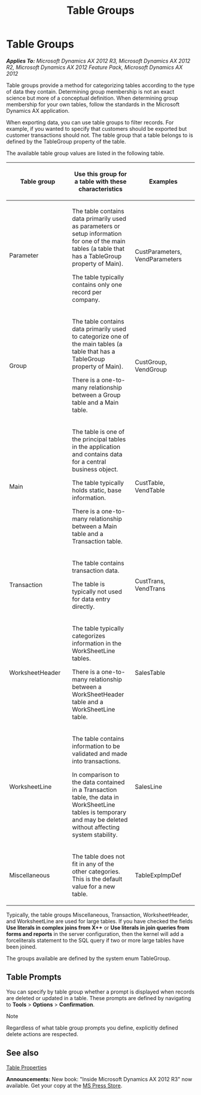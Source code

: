 ﻿---
title: Table Groups
TOCTitle: Table Groups
ms:assetid: 3330d438-ab53-44db-9a9b-a044ed19608d
ms:mtpsurl: https://msdn.microsoft.com/en-us/library/Aa623733(v=AX.60)
ms:contentKeyID: 35241993
ms.date: 05/18/2015
mtps_version: v=AX.60
---

# Table Groups 


_**Applies To:** Microsoft Dynamics AX 2012 R3, Microsoft Dynamics AX 2012 R2, Microsoft Dynamics AX 2012 Feature Pack, Microsoft Dynamics AX 2012_

Table groups provide a method for categorizing tables according to the type of data they contain. Determining group membership is not an exact science but more of a conceptual definition. When determining group membership for your own tables, follow the standards in the Microsoft Dynamics AX application.

When exporting data, you can use table groups to filter records. For example, if you wanted to specify that customers should be exported but customer transactions should not. The table group that a table belongs to is defined by the TableGroup property of the table.

The available table group values are listed in the following table.

<table>
<colgroup>
<col style="width: 33%" />
<col style="width: 33%" />
<col style="width: 33%" />
</colgroup>
<thead>
<tr class="header">
<th><p>Table group</p></th>
<th><p>Use this group for a table with these characteristics</p></th>
<th><p>Examples</p></th>
</tr>
</thead>
<tbody>
<tr class="odd">
<td><p>Parameter</p></td>
<td><p>The table contains data primarily used as parameters or setup information for one of the main tables (a table that has a TableGroup property of Main).</p>
<p>The table typically contains only one record per company.</p></td>
<td><p>CustParameters, VendParameters</p></td>
</tr>
<tr class="even">
<td><p>Group</p></td>
<td><p>The table contains data primarily used to categorize one of the main tables (a table that has a TableGroup property of Main).</p>
<p>There is a one-to-many relationship between a Group table and a Main table.</p></td>
<td><p>CustGroup, VendGroup</p></td>
</tr>
<tr class="odd">
<td><p>Main</p></td>
<td><p>The table is one of the principal tables in the application and contains data for a central business object.</p>
<p>The table typically holds static, base information.</p>
<p>There is a one-to-many relationship between a Main table and a Transaction table.</p></td>
<td><p>CustTable, VendTable</p></td>
</tr>
<tr class="even">
<td><p>Transaction</p></td>
<td><p>The table contains transaction data.</p>
<p>The table is typically not used for data entry directly.</p></td>
<td><p>CustTrans, VendTrans</p></td>
</tr>
<tr class="odd">
<td><p>WorksheetHeader</p></td>
<td><p>The table typically categorizes information in the WorkSheetLine tables.</p>
<p>There is a one-to-many relationship between a WorkSheetHeader table and a WorkSheetLine table.</p></td>
<td><p>SalesTable</p></td>
</tr>
<tr class="even">
<td><p>WorksheetLine</p></td>
<td><p>The table contains information to be validated and made into transactions.</p>
<p>In comparison to the data contained in a Transaction table, the data in WorkSheetLine tables is temporary and may be deleted without affecting system stability.</p></td>
<td><p>SalesLine</p></td>
</tr>
<tr class="odd">
<td><p>Miscellaneous</p></td>
<td><p>The table does not fit in any of the other categories. This is the default value for a new table.</p></td>
<td><p>TableExpImpDef</p></td>
</tr>
</tbody>
</table>


Typically, the table groups Miscellaneous, Transaction, WorksheetHeader, and WorksheetLine are used for large tables. If you have checked the fields **Use literals in complex joins from X++** or **Use literals in join queries from forms and reports** in the server configuration, then the kernel will add a forceliterals statement to the SQL query if two or more large tables have been joined.

The groups available are defined by the system enum TableGroup.

## Table Prompts

You can specify by table group whether a prompt is displayed when records are deleted or updated in a table. These prompts are defined by navigating to **Tools** \> **Options** \> **Confirmation**.


> [!NOTE]
> <P>Regardless of what table group prompts you define, explicitly defined delete actions are respected.</P>



## See also

[Table Properties](https://msdn.microsoft.com/en-us/library/aa871620\(v=ax.60\))

  
**Announcements:** New book: "Inside Microsoft Dynamics AX 2012 R3" now available. Get your copy at the [MS Press Store](https://www.microsoftpressstore.com/store/inside-microsoft-dynamics-ax-2012-r3-9780735685109).

